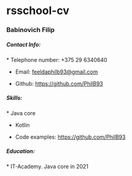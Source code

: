 # rsschool-cv
<h3>Babinovich Filip</h3>
<h5>Contact Info:</h5>
* Telephone number: +375 29 6340640

* Email: feeldaphilb93@gmail.com
		
* Github: https://github.com/PhilB93
<h5>Skills:</h5>
* Java core

* Kotlin

* Code examples: https://github.com/PhilB93
<h5>Education:</h5>
* IT-Academy. Java core in 2021
